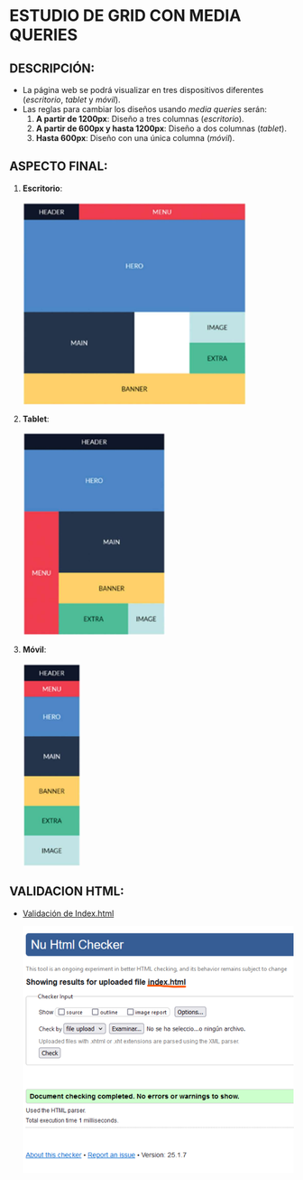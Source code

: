 # ESTUDIO DE GRID CON MEDIA QUERIES
## DESCRIPCIÓN:
- La página web se podrá visualizar en tres dispositivos diferentes (_escritorio_, _tablet_ y _móvil_).
- Las reglas para cambiar los diseños usando _media queries_ serán:
    1. __A partir de 1200px__: Diseño a tres columnas (_escritorio_).
    2. __A partir de 600px y hasta 1200px__: Diseño a dos columnas (_tablet_).
    3. __Hasta 600px__: Diseño con una única columna (_móvil_).
## ASPECTO FINAL:
1. __Escritorio__:

    ![Escritorio](images/desktop.png)

2. __Tablet__:

    ![Tablet](images/tablet.png)

3. __Móvil__:

    ![Móvil](images/mobile.png)
## VALIDACION HTML:
- [Validación de Index.html](https://validator.w3.org)
    
    ![Validación](images/validate_index.png)

